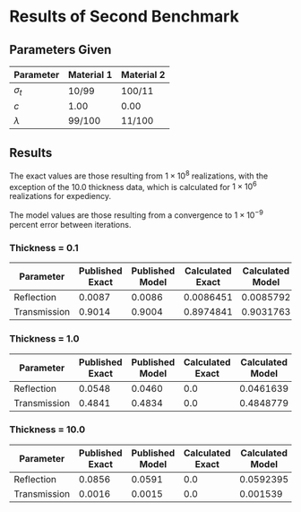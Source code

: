# Results of Second Benchmark

## Parameters Given

Parameter | Material 1 | Material 2
--- | --- | ---
$\sigma_t$ | 10/99 | 100/11
$c$ | 1.00 | 0.00
$\lambda$ | 99/100 | 11/100

## Results

The exact values are those resulting from $1 \times 10^8$ realizations, with the exception of the 10.0 thickness data, which is calculated for $1 \times 10^6$ realizations for expediency.

The model values are those resulting from a convergence to $1 \times 10^{-9}$ percent error between iterations.

### Thickness = 0.1

Parameter | Published Exact | Published Model | Calculated Exact | Calculated Model
--- | --- | --- | --- | ---
Reflection | 0.0087 | 0.0086 | 0.0086451 | 0.0085792
Transmission | 0.9014 | 0.9004 | 0.8974841 | 0.9031763

### Thickness = 1.0

Parameter | Published Exact | Published Model | Calculated Exact | Calculated Model
--- | --- | --- | --- | ---
Reflection | 0.0548 | 0.0460 | 0.0 | 0.0461639
Transmission | 0.4841 | 0.4834 | 0.0 | 0.4848779

### Thickness = 10.0

Parameter | Published Exact | Published Model | Calculated Exact | Calculated Model
--- | --- | --- | --- | ---
Reflection | 0.0856 | 0.0591 | 0.0 | 0.0592395
Transmission | 0.0016 | 0.0015 | 0.0 | 0.001539

